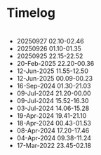 # Timelog

#
- 20250927      02.10-02.46
- 20250926      01.10-01.35
- 20250925      22.15-22.52
- 20-Feb-2025   22.20-00.36
- 12-Jun-2025   11.55-12.50
- 12-Jun-2025   00.09-00.23
- 16-Sep-2024   01.30-21.03
- 09-Jul-2024   21.20-00.00
- 09-Jul-2024   15.52-16.30
- 03-Jul-2024   14.06-15.28
- 19-Apr-2024   19.41-21.10
- 18-Apr-2024   00.43-01.53
- 08-Apr-2024   17.20-17.46
- 04-Apr-2024   09.38-11.24
- 17-Mar-2022   23.45-02.18

